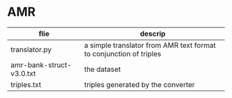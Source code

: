 # AMR

|flie|descrip|
|  ----  | ----  |
|translator.py|a simple translator from AMR text format to conjunction of triples|
|amr-bank-struct-v3.0.txt |the dataset|
|triples.txt |triples generated by the converter|
